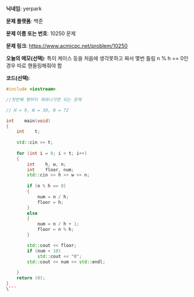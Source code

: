 **닉네임**: yerpark

**문제 플랫폼**: 백준

**문제 이름 또는 번호**: 10250 문제

**문제 링크**: https://www.acmicpc.net/problem/10250

**오늘의 메모(선택)**: 특이 케이스 등을 처음에 생각못하고 짜서 몇번 틀림 n % h == 0인 경우 따로 핸들링해줘야 함 

**코드(선택)**:

```c++
#include <iostream>

//첫번째 행부터 채워나가면 되는 문제 

// H = 9, W = 30, N = 72

int    main(void)
{
    int    t;
    
    std::cin >> t;
    
    for (int i = 0; i < t; i++)
    {
        int    h, w, n;
        int    floor, num;
        std::cin >> h >> w >> n;
        
        if (n % h == 0)
        {
            num = n / h;
            floor = h;
        }
        else
        {
            num = n / h + 1;
            floor = n % h;
        }

        std::cout << floor;
        if (num < 10)
            std::cout << "0";
        std::cout << num << std::endl;
        
    }
    return (0);
}
\```
